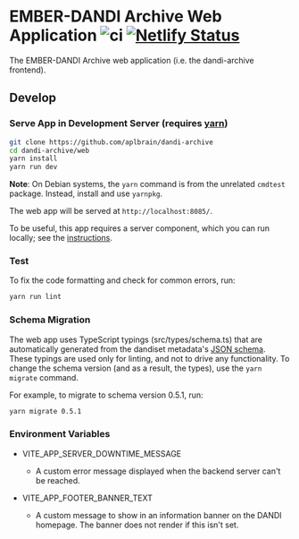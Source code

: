 # EMBER-DANDI Archive Web Application ![ci](https://github.com/dandi/dandi-archive/actions/workflows/frontend-ci.yml/badge.svg) [![Netlify Status](https://api.netlify.com/api/v1/badges/e7424684-fbdb-4b77-a546-d5757a0f7552/deploy-status)](https://app.netlify.com/sites/gui-dandiarchive-org/deploys)
The EMBER-DANDI Archive web application (i.e. the dandi-archive frontend).

## Develop

### Serve App in Development Server (requires [yarn](https://yarnpkg.com/))

```bash
git clone https://github.com/aplbrain/dandi-archive
cd dandi-archive/web
yarn install
yarn run dev
```

**Note**: On Debian systems, the `yarn` command is from the unrelated `cmdtest` package.
Instead, install and use `yarnpkg`.

The web app will be served at `http://localhost:8085/`.

To be useful, this app requires a server component, which you can run locally; see the [instructions](https://github.com/aplbrain/dandi-archive/#dandi-archive).

### Test

To fix the code formatting and check for common errors, run:

```bash
yarn run lint
```

### Schema Migration

The web app uses TypeScript typings (src/types/schema.ts) that are automatically generated from the dandiset metadata's
[JSON schema](https://github.com/dandi/schema).
These typings are used only for linting, and not to drive any functionality.
To change the schema version (and as a result, the types), use the `yarn migrate` command.

For example, to migrate to schema version 0.5.1, run:
```bash
yarn migrate 0.5.1
```

### Environment Variables

- VITE_APP_SERVER_DOWNTIME_MESSAGE
  - A custom error message displayed when the backend server can't be reached.

- VITE_APP_FOOTER_BANNER_TEXT
  - A custom message to show in an information banner on the DANDI homepage. The banner does not render if this isn't set.
